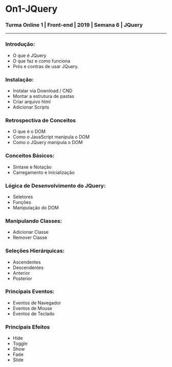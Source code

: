 # On1-JQuery
### Turma Online 1 | Front-end | 2019 | Semana 6 | JQuery
________________________________________________________________

### Introdução:

- O que é JQuery
- O que faz e como funciona 
- Prós e contras de usar JQuery.

### Instalação:

- Instalar via Download / CND
- Montar a estrutura de pastas
- Criar arquivo html 
- Adicionar Scripts

### Retrospectiva de Conceitos

- O que é o DOM
- Como o JavaScript manipula o DOM
- Como o JQuery manipula o DOM


### Conceitos Básicos: 

- Sintaxe e Notação
- Carregamento e Inicialização


### Lógica de Desenvolvimento do JQuery:

- Seletores	
- Funções
- Manipulação do DOM

### Manipulando Classes:

- Adicionar Classe	
- Remover Classe


### Seleções Hierárquicas:

- Ascendentes	
- Descendentes
- Anterior
- Posterior


### Principais Eventos:

- Eventos de Navegador	
- Eventos de Mouse
- Eventos de Teclado


### Principais Efeitos

- Hide	
- Toggle
- Show
- Fade
- Slide

